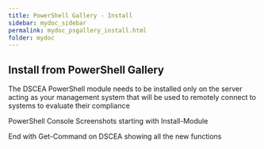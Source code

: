 ```yaml
---
title: PowerShell Gallery - Install
sidebar: mydoc_sidebar
permalink: mydoc_psgallery_install.html
folder: mydoc
---
```


## Install from PowerShell Gallery

The DSCEA PowerShell module needs to be installed only on the server acting as your management system that will be used to remotely connect to systems to evaluate their compliance

PowerShell Console Screenshots starting with Install-Module

End with Get-Command on DSCEA showing all the new functions